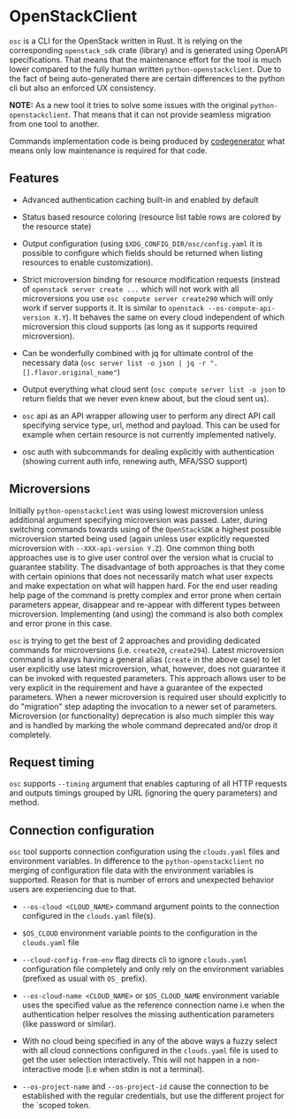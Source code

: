 # OpenStackClient

`osc` is a CLI for the OpenStack written in Rust. It is relying on the
corresponding `openstack_sdk` crate (library) and is generated using OpenAPI
specifications. That means that the maintenance effort for the tool is much
lower compared to the fully human written `python-openstackclient`. Due to the
fact of being auto-generated there are certain differences to the python cli
but also an enforced UX consistency.

**NOTE:** As a new tool it tries to solve some issues with the original
`python-openstackclient`. That means that it can not provide seamless migration
from one tool to another.

Commands implementation code is being produced by
[codegenerator](https://opendev.org/openstack/codegenerator) what means only
low maintenance is required for that code.

## Features

- Advanced authentication caching built-in and enabled by default

- Status based resource coloring (resource list table rows are colored by the
  resource state)

- Output configuration (using `$XDG_CONFIG_DIR/osc/config.yaml` it is possible
  to configure which fields should be returned when listing resources to enable
  customization).

- Strict microversion binding for resource modification requests (instead of
  `openstack server create ...` which will not work with all microversions you
  use `osc compute server create290` which will only work if server supports it.
  It is similar to `openstack --os-compute-api-version X.Y`). It behaves the same
  on every cloud independent of which microversion this cloud supports (as long
  as it supports required microversion).

- Can be wonderfully combined with jq for ultimate control of the necessary
  data (`osc server list -o json | jq -r ".[].flavor.original_name"`)

- Output everything what cloud sent (`osc compute server list -o json` to
  return fields that we never even knew about, but the cloud sent us).

- `osc` api as an API wrapper allowing user to perform any direct API call
  specifying service type, url, method and payload. This can be used for example
  when certain resource is not currently implemented natively.

- osc auth with subcommands for dealing explicitly with authentication (showing
  current auth info, renewing auth, MFA/SSO support)

## Microversions

Initially `python-openstackclient` was using lowest microversion unless
additional argument specifying microversion was passed. Later, during switching
commands towards using of the `OpenStackSDK` a highest possible microversion
started being used (again unless user explicitly requested microversion with
`--XXX-api-version Y.Z`). One common thing both approaches use is to give user
control over the version what is crucial to guarantee stability. The
disadvantage of both approaches is that they come with certain opinions that
does not necessarily match what user expects and make expectation on what will
happen hard. For the end user reading help page of the command is pretty
complex and error prone when certain parameters appear, disappear and re-appear
with different types between microversion. Implementing (and using) the command
is also both complex and error prone in this case.

`osc` is trying to get the best of 2 approaches and providing dedicated
commands for microversions (i.e. `create20`, `create294`). Latest microversion
command is always having a general alias (`create` in the above case) to let
user explicitly use latest microversion, what, however, does not guarantee it
can be invoked with requested parameters. This approach allows user to be very
explicit in the requirement and have a guarantee of the expected parameters.
When a newer microversion is required user should explicitly to do "migration"
step adapting the invocation to a newer set of parameters. Microversion (or
functionality) deprecation is also much simpler this way and is handled by
marking the whole command deprecated and/or drop it completely.

## Request timing

`osc` supports `--timing` argument that enables capturing of all HTTP requests
and outputs timings grouped by URL (ignoring the query parameters) and method.

## Connection configuration

`osc` tool supports connection configuration using the `clouds.yaml` files and
environment variables. In difference to the `python-openstackclient` no merging
of configuration file data with the environment variables is supported. Reason
for that is number of errors and unexpected behavior users are experiencing due
to that.

- `--os-cloud <CLOUD_NAME>` command argument points to the connection configured
  in the `clouds.yaml` file(s).

- `$OS_CLOUD` environment variable points to the configuration in the
  `clouds.yaml` file

- `--cloud-config-from-env` flag directs cli to ignore `clouds.yaml`
  configuration file completely and only rely on the environment variables
  (prefixed as usual with `OS_` prefix).

- `--os-cloud-name <CLOUD_NAME>` or `$OS_CLOUD_NAME` environment variable uses
  the specified value as the reference connection name i.e when the
  authentication helper resolves the missing authentication parameters (like
  password or similar).

- With no cloud being specified in any of the above ways a fuzzy select with all
  cloud connections configured in the `clouds.yaml` file is used to get the user
  selection interactively. This will not happen in a non-interactive mode (i.e
  when stdin is not a terminal).

- `--os-project-name` and `--os-project-id` cause the connection to be
  established with the regular credentials, but use the different project for
  the `scoped token.
